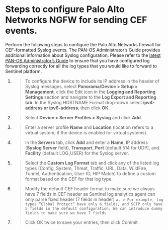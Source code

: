 # Steps to configure Palo Alto Networks NGFW for sending CEF events.

Perform the following steps to configure the Palo Alto Networks firewall for CEF-formatted Syslog events. The PAN-OS Administrator’s Guide provides additional information about Syslog configuration. Please refer to the [latest PAN-OS Administrator’s Guide](https://docs.paloaltonetworks.com/pan-os/10-0/pan-os-admin) to ensure that you have configured log forwarding correctly for all the log types that you would like to forward to Sentinel platform.



1. >  To configure the device to include its IP address in the header of Syslog messages, select **Panorama/Device > Setup > Management**, click the Edit icon in the **Logging and Reporting Settings** section and navigate to the **Log Export and Reporting tab**. In the Syslog HOSTNAME Format drop-down select **ipv4-address or ipv6-address**, then click **OK**.

2. >	Select **Device > Server Profiles > Syslog** and click **Add**.

3. >	Enter a server profile **Name** and **Location** (location refers to a virtual system, if the device is enabled for virtual systems).

4. >	In the **Servers** tab, click **Add** and enter a **Name**, IP address (**Syslog Server** field), **Transport**, **Port** (default 514 for UDP), and **Facility** (default LOG_USER) for the Syslog server.

5. >	Select the **Custom Log Format** tab and click any of the listed log types (Config, System, Threat, Traffic, URL, Data, WildFire, Tunnel, Authentication, User-ID, HIP Match) to define a custom format based on the CEF for that log type.

6. > Modify the default CEF header format to make sure we always have 7 fields in CEF header as Sentinel log analytics agent can only parse fixed header (7 fields in header)
```a. > For example, log types “Global Protect” have only 6 fields, and SCTP only have 5 fields in the default configuration. We can introduce dummy fields to make sure we have 7 fields```

7. >	Click OK twice to save your entries, then click Commit
